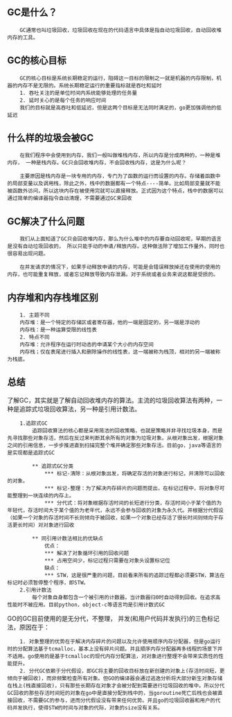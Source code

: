 ## GC是什么？
        GC通常也叫垃圾回收，垃圾回收在现在的代码语言中具体是指自动垃圾回收，自动回收堆内存的工具。
## GC的核心目标
        GC的核心目标是系统长期稳定的运行，阻碍这一目标的限制之一就是机器的内存限制，机器的内存不是无限的。系统长期稳定运行的重要指标就是吞吐和延时
        1. 吞吐关注的是单位时间内系统能够处理的任务量
        2. 延时关心的是每个任务的响应时间
        我们的目标就是高吞吐和低延迟，但是这两个目标是无法同时满足的，go更加强调他的低延迟
## 什么样的垃圾会被GC
        在我们程序中会使用到内存，我们一般叫做堆栈内存，所以内存是分成两种的，一种是堆内存， 一种是栈内存。GC只会回收堆内存，不会回收栈内存，这是为什么呢？ 

        主要原因是栈内存是一块专用的内存，专门为了函数的运行而设置的内存。存储着函数中的局部变量以及调用栈，除此之外，栈中的数据都有一个特点----简单。比如局部变量就不能被函数外访问，所以这块内存在被使用完就可以直接释放。正式因为这个特点，栈中的数据可以通过简单的编译器指令自动清理，不需要通过GC来回收
    


## GC解决了什么问题
        我们从上面知道了GC只会回收堆内存，那么为什么堆中的内存要自动回收呢，早期的语言是没有自动垃圾回收的， 所以只能手动的申请/释放内存。这种做法除了增加工作量外，同时也很容易出现问题。

        在并发请求的情况下，如果手动释放申请的内存，可能是会错误释放掉还在使用的使用的内存，也可能重复释放，或者忘记释放导致内存泄漏。对于系统或者业务来说这都是受损的。


## 内存堆和内存栈堆区别
        1. 主题不同
        内存堆：是一个特定的存储区或者寄存器，他的一端是固定的，另一端是浮动的  
        内存栈：是一种运算受限的线性表
        2. 特点不同
        内存堆：允许程序在运行时动态的申请某个大小的内存空间
        内存栈；仅在表尾进行插入和删除操作的线性表，这一端被称为栈顶，相对的另一端被称为栈底。

## 总结
了解GC，其实就是了解自动回收堆内存的算法。主流的垃圾回收算法有两种，一种是追踪式垃圾回收算法，另一种是引用计数法。

        1.追踪式GC
            追踪回收算法的核心都是采用简洁的回收策略，也就是策略并非寻找垃圾本身，而是先寻找那些对象存活，然后在反过来判断其余所有的对象为垃圾对象。从根对象出发，根据对象之间的引用信息，一步步推进直到扫描完整个堆并确定那些对象存活。目前go，java等语言的是实现都是追踪式GC
            
            ** 追踪式GC分类
                *** 标记-清除：从根对象出发，将确定存活的对象进行标记，并清除可以回收的对象。
                *** 标记-整理：为了解决内存碎片的问题而提出，在标记过程中，将对象尽可能整理到一块连续的内存上。
                *** 分代式：将对象根据存活时间的长短进行分类，存活时间小于某个值的为年轻代，存活时间大于某个值的为老年代，永远不会参与回收的对象为永久代。并根据分代假设（如果一个对象的存活时间不长则倾向于被回收，如果一个对象已经存活了很长时间则倾向于存活更长时间）对对象进行回收

            ** 同引用计数法相比的优缺点
                优点：
                *** 解决了对象循环引用的回收问题
                *** 占用空间少，标记过程只需要在对象头设置标记位
                缺点：
                *** STW，这是很严重的问题，目前看来所有的追踪过程都必须要STW，算法在标记时必须暂停整个程序，即STW。
        2.引用计数法
            每个对象自身都包含一个被引用的计数器，当计数器归0时自动得到回收。在追求高性能时不被应用。目前python，object-c等语言均是引用计数式GC



GO的GC目前使用的是无分代，不整理， 并发(和用户代码并发执行)的三色标记法，原因在于：

        1. 对象整理的优势在于解决内存碎片的问题以及允许使用顺序内存分配器，但是go运行时的分配算法基于tcmalloc，基本上没有碎片问题。并且顺序内存分配器再多线程的场景下并不适用。go使用的是基于tcmalloc的现代内存分配算法，对对象进行整理不会带来实质性的性能提升。
        2. 分代GC依赖于分代假设，即GC将主要的回收目标放在新创建的对象上(存活时间短，更倾向于被回收)，而非频繁检查所有对象。但GO的编译器会通过逃逸分析将大部分新生对象存储在栈上(栈直接回收)，只有那些长期存在对象才会被分配到需要进行垃圾回收的堆中。所以分代GC回收的那些存活时间短的对象在go中是直接分配到栈中的，当goroutine死亡后栈也会被直接回收，不需要GC的参与，进而分代假设没有带来任何优势。并且go的垃圾回收器和用户的代码并发执行，使得STW的时间与对象的代际，对象的size没有关系。
